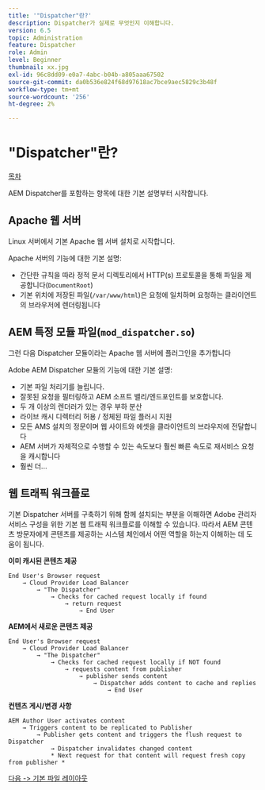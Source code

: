 ```yaml
---
title: '"Dispatcher"란?'
description: Dispatcher가 실제로 무엇인지 이해합니다.
version: 6.5
topic: Administration
feature: Dispatcher
role: Admin
level: Beginner
thumbnail: xx.jpg
exl-id: 96c8dd09-e0a7-4abc-b04b-a805aaa67502
source-git-commit: da0b536e824f68d97618ac7bce9aec5829c3b48f
workflow-type: tm+mt
source-wordcount: '256'
ht-degree: 2%

---
```


# &quot;Dispatcher&quot;란?

[목차](./overview.md)

AEM Dispatcher를 포함하는 항목에 대한 기본 설명부터 시작합니다.

## Apache 웹 서버

Linux 서버에서 기본 Apache 웹 서버 설치로 시작합니다.

Apache 서버의 기능에 대한 기본 설명:

- 간단한 규칙을 따라 정적 문서 디렉토리에서 HTTP(s) 프로토콜을 통해 파일을 제공합니다(`DocumentRoot`)
- 기본 위치에 저장된 파일(`/var/www/html`)은 요청에 일치하며 요청하는 클라이언트의 브라우저에 렌더링됩니다




## AEM 특정 모듈 파일(`mod_dispatcher.so`)

그런 다음 Dispatcher 모듈이라는 Apache 웹 서버에 플러그인을 추가합니다

Adobe AEM Dispatcher 모듈의 기능에 대한 기본 설명:

- 기본 파일 처리기를 늘립니다.
- 잘못된 요청을 필터링하고 AEM 소프트 밸리/엔드포인트를 보호합니다.
- 두 개 이상의 렌더러가 있는 경우 부하 분산
- 라이브 캐시 디렉터리 허용 / 정체된 파일 플러시 지원
- 모든 AMS 설치의 정문이며 웹 사이트와 에셋을 클라이언트의 브라우저에 전달합니다
- AEM 서버가 자체적으로 수행할 수 있는 속도보다 훨씬 빠른 속도로 재서비스 요청을 캐시합니다
- 훨씬 더...

## 웹 트래픽 워크플로

기본 Dispatcher 서버를 구축하기 위해 함께 설치되는 부분을 이해하면 Adobe 관리자 서비스 구성을 위한 기본 웹 트래픽 워크플로를 이해할 수 있습니다.
따라서 AEM 콘텐츠 방문자에게 콘텐츠를 제공하는 시스템 체인에서 어떤 역할을 하는지 이해하는 데 도움이 됩니다.

<b>이미 캐시된 콘텐츠 제공</b>

```
End User's Browser request 
    → Cloud Provider Load Balancer 
        → "The Dispatcher" 
            → Checks for cached request locally if found 
                → return request 
                    → End User
```

<b>AEM에서 새로운 콘텐츠 제공</b>

```
End User's Browser request 
    → Cloud Provider Load Balancer 
        → "The Dispatcher" 
            → Checks for cached request locally if NOT found 
                → requests content from publisher 
                    → publisher sends content 
                        → Dispatcher adds content to cache and replies 
                            → End User
```

<b>컨텐츠 게시/변경 사항</b>

```
AEM Author User activates content 
    → Triggers content to be replicated to Publisher 
        → Publisher gets content and triggers the flush request to Dispatcher 
            → Dispatcher invalidates changed content 
            * Next request for that content will request fresh copy from publisher *
```

[다음 -> 기본 파일 레이아웃](./basic-file-layout.md)
